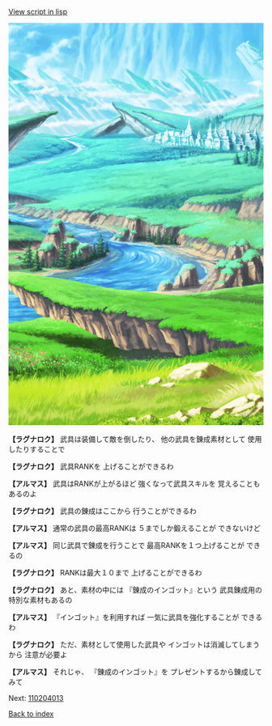 [View script in lisp](../scripts/110204012.txt)

![plain.png](../images/backgrounds/plain.png)

**【ラグナロク】**
武具は装備して敵を倒したり、
他の武具を錬成素材として
使用したりすることで

**【ラグナロク】**
武具RANKを
上げることができるわ

**【アルマス】**
武具はRANKが上がるほど
強くなって武具スキルを
覚えることもあるのよ

**【ラグナロク】**
武具の錬成はここから
行うことができるわ

**【アルマス】**
通常の武具の最高RANKは
５までしか鍛えることが
できないけど

**【アルマス】**
同じ武具で錬成を行うことで
最高RANKを１つ上げることが
できるの

**【ラグナロク】**
RANKは最大１０まで
上げることができるわ

**【ラグナロク】**
あと、素材の中には
『錬成のインゴット』という
武具錬成用の特別な素材もあるの

**【アルマス】**
『インゴット』を利用すれば
一気に武具を強化することが
できるわ

**【ラグナロク】**
ただ、素材として使用した武具や
インゴットは消滅してしまうから
注意が必要よ

**【アルマス】**
それじゃ、
『錬成のインゴット』を
プレゼントするから錬成してみて

Next: [110204013](110204013.md)

[Back to index](index.md)
